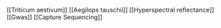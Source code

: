 [[Triticum aestivum]]
[[Aegilops tauschii]]
[[Hyperspectral reflectance]]
[[Gwas]]
[[Capture Sequencing]]
